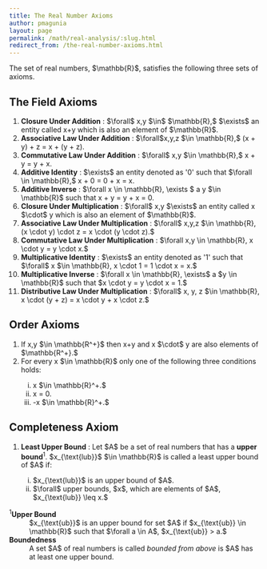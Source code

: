 ```yaml
---
title: The Real Number Axioms
author: pmagunia
layout: page
permalink: /math/real-analysis/:slug.html
redirect_from: /the-real-number-axioms.html
---
```


<p>The set of real numbers, $\mathbb{R}$, satisfies the following three sets of axioms.</p>

<h2>The Field Axioms</h2>
<ol>
<li><strong>Closure Under Addition</strong> :  $\forall$ x,y $\in$ $\mathbb{R},$  $\exists$ an entity called x+y which is also an element of  $\mathbb{R}$.</li>
<li><strong>Associative Law Under Addition</strong> :  $\forall$x,y,z $\in \mathbb{R},$ (x + y) + z = x + (y + z).</li>
<li><strong>Commutative Law Under Addition</strong> :  $\forall$ x,y $\in \mathbb{R},$ x + y = y + x.</li>
<li><strong>Additive Identity</strong> :  $\exists$ an entity denoted as '0' such that  $\forall \in \mathbb{R},$  x + 0 = 0 + x = x.</li>
<li><strong>Additive Inverse</strong> :  $\forall x \in  \mathbb{R}, \exists $ a y  $\in \mathbb{R}$ such that x + y = y + x = 0.</li>
<li><strong>Closure Under Multiplication</strong> :  $\forall$ x,y $\exists$  an entity called x $\cdot$ y which is also an element of $\mathbb{R}$.</li>
<li><strong>Associative Law Under Multiplication</strong> :  $\forall$  x,y,z $\in \mathbb{R}, (x \cdot  y) \cdot z = x \cdot  (y \cdot z).$</li>
<li><strong>Commutative Law Under Multiplication</strong> :  $\forall x,y \in \mathbb{R}, x \cdot y = y \cdot x.$</li>
<li><strong>Multiplicative Identity</strong> :  $\exists$ an entity denoted as '1' such that  $\forall$ x $\in \mathbb{R}, x \cdot  1 = 1 \cdot  x = x.$</li>
<li><strong>Multiplicative Inverse</strong> : $\forall x \in \mathbb{R}, \exists$ a $y \in \mathbb{R}$ such that $x  \cdot y = y  \cdot x = 1.$</li>
<li><strong>Distributive Law Under Multiplication</strong> : $\forall$ x, y, z $\in \mathbb{R}, x \cdot (y + z) = x \cdot y + x \cdot z.$</li>
</ol>

<h2>Order Axioms</h2>
<ol>
<li>If x,y $\in \mathbb{R^+}$ then x+y and x $\cdot$ y are also elements of $\mathbb{R^+}.$</li>
<li>For every x $\in \mathbb{R}$ only one of the following three conditions holds:</li>
<ol type="i"><li>x $\in \mathbb{R}^+.$</li>
<li>x = 0.</li>
<li>-x $\in \mathbb{R}^+.$</li>
</ol>
</ol>
<h2>Completeness Axiom</h2>
<ol><li><b>Least Upper Bound</b> : Let $A$ be a set of real numbers that has a <strong>upper bound</strong><sup>1</sup>. $x_{\text{lub}}$  $\in \mathbb{R}$ is called a least upper bound of $A$ if:</li>
<ol type="i"><li>$x_{\text{lub}}$ is an upper bound of $A$.</li>
<li>$\forall$ upper bounds, $x$, which are elements of $A$, $x_{\text{lub}} \leq x.$</li>
</ol>
</ol>
<dl>
  <dt><sup>1</sup><strong>Upper Bound</strong>
  <dd>$x_{\text{ub}}$ is an upper bound for set $A$ if $x_{\text{ub}} \in \mathbb{R}$ such that $\forall a \in A$, $x_{\text{ub}} > a.$
<dt><strong>Boundedness</strong>
<dd>A set $A$ of real numbers is called <em>bounded from above</em> is $A$ has at least one upper bound.
</dl>
